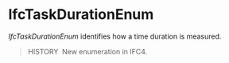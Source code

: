 # IfcTaskDurationEnum

_IfcTaskDurationEnum_ identifies how a time duration is measured.

> HISTORY&nbsp; New enumeration in IFC4.
